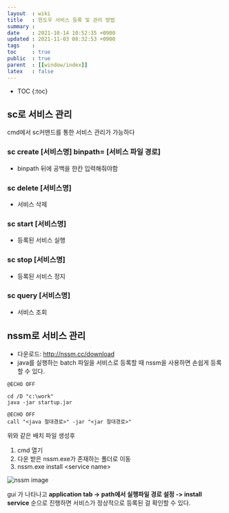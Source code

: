 ```yaml
---
layout  : wiki
title   : 윈도우 서비스 등록 및 관리 방법
summary : 
date    : 2021-10-14 10:52:35 +0900
updated : 2021-11-03 08:32:53 +0900
tags    : 
toc     : true
public  : true
parent  : [[window/index]]
latex   : false
---
```

* TOC
{:toc}

## sc로 서비스 관리 
cmd에서 sc커맨드를 통한 서비스 관리가 가능하다

### sc create [서비스명] binpath= [서비스 파일 경로]
- binpath 뒤에 공백을 한칸 입력해줘야함

### sc delete [서비스명]
- 서비스 삭제
 
### sc start [서비스명]
- 등록된 서비스 실행
 
### sc stop [서비스명]
- 등록된 서비스 정지
 
### sc query [서비스명]
- 서비스 조회


## nssm로 서비스 관리
- 다운로드: <http://nssm.cc/download>
- java를 실행하는 batch 파일을 서비스로 등록할 때 nssm을 사용하면 손쉽게 등록 할 수 있다.
 
```batch
@ECHO OFF

cd /D "c:\work"
java -jar startup.jar
```
```
@ECHO OFF
call "<java 절대경로>" -jar "<jar 절대경로>"
```

위와 같은 배치 파일 생성후
1. cmd 열기
2. 다운 받은 nssm.exe가 존재하는 폴더로 이동
3. nssm.exe install \<service name\>

![nssm image](https://user-images.githubusercontent.com/39648594/137248149-c554b7b1-32b5-445b-a483-087abcdb850d.png) 

gui 가 나타나고 **application tab -> path에서 실행파일 경로 설정 -> install service** 순으로 진행하면 
서비스가 정상적으로 등록된 걸 확인할 수 있다.
